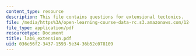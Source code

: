```yaml
---
content_type: resource
description: This file contains questions for extensional tectonics.
file: /media/https%3A/open-learning-course-data-rc.s3.amazonaws.com/12-113-structural-geology-fall-2005/036e56f2343715935e3436b52c078109_lab6_extension.pdf
file_type: application/pdf
resourcetype: Document
title: lab6_extension.pdf
uid: 036e56f2-3437-1593-5e34-36b52c078109
---
```

